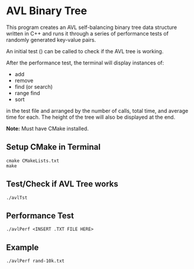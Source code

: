 # AVL Binary Tree

This program creates an AVL self-balancing binary tree data structure written in C++ and runs it through a series of performance tests of randomly generated key-value pairs.

An initial test () can be called to check if the AVL tree is working.

After the performance test, the terminal will display instances of:

- add
- remove
- find (or search)
- range find
- sort

in the test file and arranged by the number of calls, total time, and average time for each. 
The height of the tree will also be displayed at the end.



**Note:** Must have CMake installed.

## Setup CMake in Terminal
```
cmake CMakeLists.txt
make
```

## Test/Check if AVL Tree works
```
./avlTst
```

## Performance Test
```
./avlPerf <INSERT .TXT FILE HERE>
```

## Example
```
./avlPerf rand-10k.txt
```
